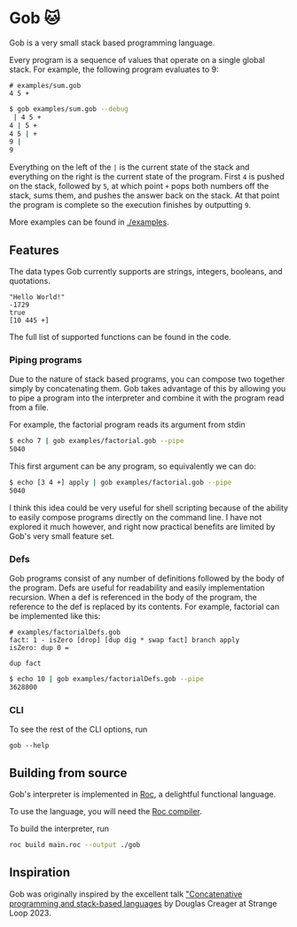 # Gob 🐱

Gob is a very small stack based programming language.

Every program is a sequence of values that operate on a single global stack. For example, the following program evaluates to 9:
```
# examples/sum.gob
4 5 +
```
```bash
$ gob examples/sum.gob --debug
 | 4 5 +
4 | 5 +
4 5 | +
9 | 
9
```

Everything on the left of the `|` is the current state of the stack and everything on the right is the current state of the program. First `4` is pushed on the stack, followed by `5`, at which point `+` pops both numbers off the stack, sums them, and pushes the answer back on the stack. At that point the program is complete so the execution finishes by outputting `9`.

More examples can be found in [./examples](./examples). 

## Features
The data types Gob currently supports are strings, integers, booleans, and quotations. 
```
"Hello World!"
-1729
true
[10 445 +]
``` 

The full list of supported functions can be found in the code.

### Piping programs
Due to the nature of stack based programs, you can compose two together simply by concatenating them. Gob takes advantage of this by allowing you to pipe a program into the interpreter and combine it with the program read from a file. 

For example, the factorial program reads its argument from stdin
```bash
$ echo 7 | gob examples/factorial.gob --pipe
5040
```

This first argument can be any program, so equivalently we can do:
```bash
$ echo [3 4 +] apply | gob examples/factorial.gob --pipe
5040
```

I think this idea could be very useful for shell scripting because of the ability to easily compose programs directly on the command line. I have not explored it much however, and right now practical benefits are limited by Gob's very small feature set.

### Defs
Gob programs consist of any number of definitions followed by the body of the program. Defs are useful for readability and easily implementation recursion. When a def is referenced in the body of the program, the reference to the def is replaced by its contents. For example, factorial can be implemented like this:
```
# examples/factorialDefs.gob
fact: 1 - isZero [drop] [dup dig * swap fact] branch apply
isZero: dup 0 =

dup fact
```
```bash
$ echo 10 | gob examples/factorialDefs.gob --pipe
3628800
```

### CLI
To see the rest of the CLI options, run 
```
gob --help
```

## Building from source
Gob's interpreter is implemented in [Roc](https://roc-lang.org), a delightful functional language.

To use the language, you will need the [Roc compiler](https://github.com/roc-lang/roc).

To build the interpreter, run 
```bash
roc build main.roc --output ./gob
```

## Inspiration
Gob was originally inspired by the excellent talk ["Concatenative programming and stack-based languages](https://youtu.be/umSuLpjFUf8?si=SV1c_Zwc5F4-cPJS) by Douglas Creager at Strange Loop 2023.
